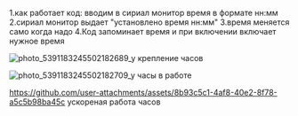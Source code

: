 1.как работает код: вводим в сириал монитор время в формате нн:мм
2.сириал монитор выдает "установлено время нн:мм"
3.время меняется само когда надо
4.Код запоминает время и при включении включает нужное время


![photo_5391183245502182689_y](https://github.com/user-attachments/assets/40809be0-b4e1-4e3b-b8fa-80588f4fcc84)
крепление часов 


![photo_5391183245502182709_y](https://github.com/user-attachments/assets/5cb8d61f-1b67-4895-a8c3-57ead8f317a8)
часы в работе


https://github.com/user-attachments/assets/8b93c5c1-4af8-40e2-8f78-a5c5b98ba45c
ускореная работа часов
